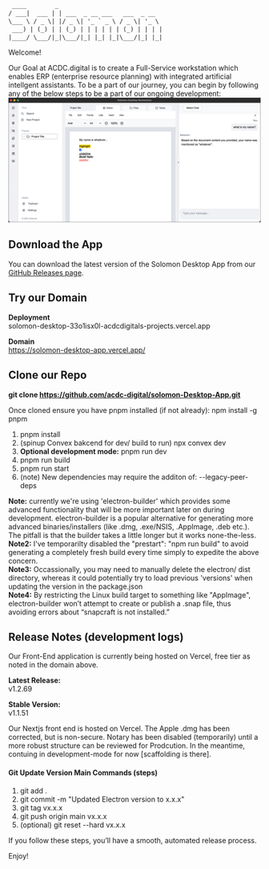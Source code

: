      ____        _                             
    / ___|  ___ | | ___  _ __ ___   ___  _ __  
    \___ \ / _ \| |/ _ \| '_ ` _ \ / _ \| '_ \ 
     ___) | (_) | | (_) | | | | | | (_) | | | |
    |____/ \___/|_|\___/|_| |_| |_|\___/|_| |_|

Welcome!

Our Goal at ACDC.digital is to create a Full-Service workstation which enables ERP (enterprise resource planning) with integrated artificial intellgent assistants. To be a part of our journey, you can begin by following any of the below steps to be a part of our ongoing development:
![Alt Text](./packages/renderer/public/solomon-screenshot.png)

## Download the App

You can download the latest version of the Solomon Desktop App from our [GitHub Releases page](https://github.com/acdc-digital/solomon-Desktop-App/releases).

## Try our Domain

**Deployment**   
solomon-desktop-33o1isx0l-acdcdigitals-projects.vercel.app

**Domain**   
https://solomon-desktop-app.vercel.app/

## Clone our Repo
**git clone https://github.com/acdc-digital/solomon-Desktop-App.git**

Once cloned ensure you have pnpm installed (if not already): npm install -g pnpm

1. pnpm install
2. (spinup Convex bakcend for dev/ build to run) npx convex dev
3. **Optional development mode:** pnpm run dev
4. pnpm run build
5. pnpm run start
6. (note) New dependencies may require the additon of: --legacy-peer-deps

**Note:** currently we're using 'electron-builder' which provides some advanced functionality that will be more important later on during development. electron-builder is a popular alternative for generating more advanced binaries/installers (like .dmg, .exe/NSIS, .AppImage, .deb etc.). The pitfall is that the builder takes a little longer but it works none-the-less.   
**Note2:** I've temporarilty disabled the "prestart": "npm run build" to avoid generating a completely fresh build every time simply to expedite the above concern.   
**Note3:** Occassionally, you may need to manually delete the electron/ dist directory, whereas it could potentially try to load previous 'versions' when updating the version in the package.json  
**Note4:** By restricting the Linux build target to something like "AppImage", electron-builder won’t attempt to create or publish a .snap file, thus avoiding errors about “snapcraft is not installed.”

## Release Notes (development logs)
Our Front-End application is currently being hosted on Vercel, free tier as noted in the domain above.

**Latest Release:**   
v1.2.69   

**Stable Version:**   
v1.1.51   

Our Nextjs front end is hosted on Vercel. The Apple .dmg has been corrected, but is non-secure. Notary has been disabled (temporarily) until a more robust structure can be reviewed for Prodcution. In the meantime, contuing in development-mode for now [scaffolding is there].

#### Git Update Version Main Commands (steps)
1. git add .
2. git commit -m "Updated Electron version to x.x.x"
3. git tag vx.x.x
4. git push origin main vx.x.x
5. (optional) git reset --hard vx.x.x

If you follow these steps, you’ll have a smooth, automated release process.

Enjoy!
